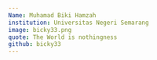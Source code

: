 ```yaml
---
Name: Muhamad Biki Hamzah
institution: Universitas Negeri Semarang
image: bicky33.png 
quote: The World is nothingness
github: bicky33
---
```

